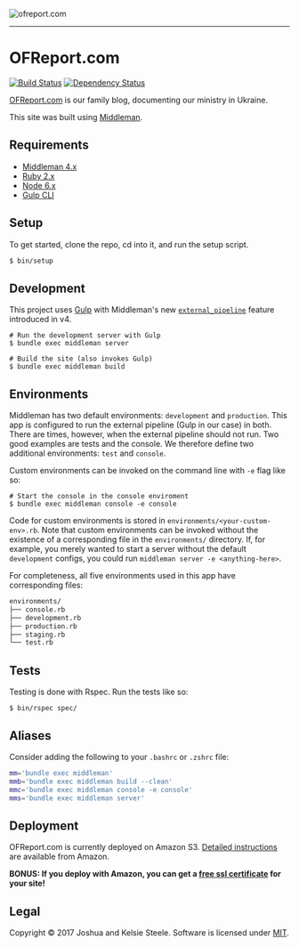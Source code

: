 ![ofreport.com](https://s3.amazonaws.com/content.ofreport.com/ofr-logo-2017.png)

---

# OFReport.com

[![Build Status][travis-svg]][travis] [![Dependency Status][gemnasium-svg]][gemnasium]

[OFReport.com][ofreport] is our family blog, documenting our ministry in Ukraine.

This site was built using [Middleman][middleman].

## Requirements

* [Middleman 4.x][middleman-docs]
* [Ruby 2.x][rbenv]
* [Node 6.x][nvm]
* [Gulp CLI][gulp-cli]

## Setup

To get started, clone the repo, cd into it, and run the setup script.

```sh
$ bin/setup
```

## Development

This project uses [Gulp][gulp] with Middleman's new [`external_pipeline`][external-pipeline] feature introduced in v4.

    # Run the development server with Gulp
    $ bundle exec middleman server
    
    # Build the site (also invokes Gulp)
    $ bundle exec middleman build

## Environments

Middleman has two default environments: `development` and `production`. This app is configured to run the external pipeline (Gulp in our case) in both. There are times, however, when the external pipeline should not run. Two good examples are tests and the console. We therefore define two additional environments: `test` and `console`.

Custom environments can be invoked on the command line with `-e` flag like so:

    # Start the console in the console enviroment
    $ bundle exec middleman console -e console

Code for custom environments is stored in `environments/<your-custom-env>.rb`. Note that custom environments can be invoked without the existence of a corresponding file in the `environments/` directory. If, for example, you merely wanted to start a server without the default `development` configs, you could run `middleman server -e <anything-here>`.

For completeness, all five environments used in this app have corresponding files:

```sh
environments/
├── console.rb
├── development.rb
├── production.rb
├── staging.rb
└── test.rb
```

## Tests

Testing is done with Rspec. Run the tests like so:

    $ bin/rspec spec/

## Aliases

Consider adding the following to your `.bashrc` or `.zshrc` file:

```sh
mm='bundle exec middleman'
mmb='bundle exec middleman build --clean'
mmc='bundle exec middleman console -e console'
mms='bundle exec middleman server'
```

## Deployment

OFReport.com is currently deployed on Amazon S3. [Detailed instructions][aws-s3-deployment] are available from Amazon.

**BONUS: If you deploy with Amazon, you can get a [free ssl certificate][aws-cert-manager] for your site!**

## Legal

Copyright © 2017 Joshua and Kelsie Steele. Software is licensed under [MIT][license].

[travis-svg]: https://travis-ci.org/joshukraine/ofreport.com.svg?branch=master
[travis]: https://travis-ci.org/joshukraine/ofreport.com
[gemnasium-svg]: https://gemnasium.com/badges/github.com/joshukraine/ofreport.com.svg
[gemnasium]: https://gemnasium.com/github.com/joshukraine/ofreport.com
[ofreport]: https://OFReport.com/
[middleman]: https://middlemanapp.com/
[middleman-docs]: https://middlemanapp.com/basics/install/
[rbenv]: https://github.com/rbenv/rbenv#readme
[nvm]: https://github.com/creationix/nvm#readme
[gulp-cli]: https://github.com/gulpjs/gulp/blob/master/docs/getting-started.md#getting-started
[gulp]: http://gulpjs.com/
[external-pipeline]: https://middlemanapp.com/advanced/external-pipeline/
[aws-s3-deployment]: http://docs.aws.amazon.com/gettingstarted/latest/swh/website-hosting-intro.html
[aws-cert-manager]: https://aws.amazon.com/blogs/aws/new-aws-certificate-manager-deploy-ssltls-based-apps-on-aws/
[license]: https://github.com/joshukraine/ofreport.com/blob/master/LICENSE
